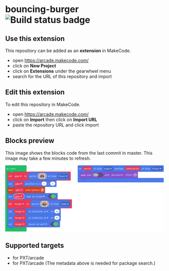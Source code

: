 # bouncing-burger ![Build status badge](https://github.com/cybersiddhu/bouncing-burger/workflows/MakeCode/badge.svg)



## Use this extension

This repository can be added as an **extension** in MakeCode.

* open https://arcade.makecode.com/
* click on **New Project**
* click on **Extensions** under the gearwheel menu
* search for the URL of this repository and import

## Edit this extension

To edit this repository in MakeCode.

* open https://arcade.makecode.com/
* click on **Import** then click on **Import URL**
* paste the repository URL and click import

## Blocks preview

This image shows the blocks code from the last commit in master.
This image may take a few minutes to refresh.

![A rendered view of the blocks](https://github.com/cybersiddhu/bouncing-burger/raw/master/.makecode/blocks.png)

## Supported targets

* for PXT/arcade
* for PXT/arcade
(The metadata above is needed for package search.)

